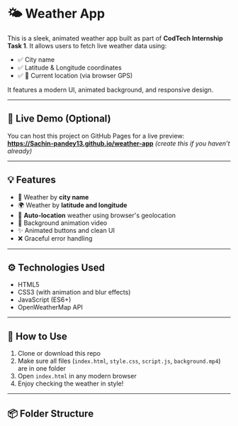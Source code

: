 # 🌤️ Weather App

This is a sleek, animated weather app built as part of **CodTech Internship Task 1**. It allows users to fetch live weather data using:

- ✅ City name
- ✅ Latitude & Longitude coordinates
- ✅ 📍 Current location (via browser GPS)

It features a modern UI, animated background, and responsive design.

---

## 🔗 Live Demo (Optional)
You can host this project on GitHub Pages for a live preview:  
**https://Sachin-pandey13.github.io/weather-app** *(create this if you haven’t already)*

---

## 💡 Features
- 🌆 Weather by **city name**
- 🌍 Weather by **latitude and longitude**
- 📍 **Auto-location** weather using browser's geolocation
- 🎥 Background animation video
- ✨ Animated buttons and clean UI
- ❌ Graceful error handling

---

## ⚙️ Technologies Used
- HTML5
- CSS3 (with animation and blur effects)
- JavaScript (ES6+)
- OpenWeatherMap API

---

## 📁 How to Use
1. Clone or download this repo
2. Make sure all files (`index.html`, `style.css`, `script.js`, `background.mp4`) are in one folder
3. Open `index.html` in any modern browser
4. Enjoy checking the weather in style!

---

## 📦 Folder Structure
